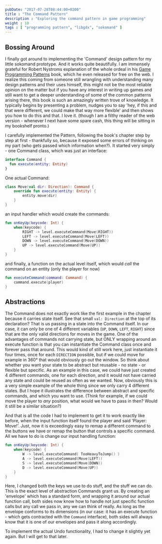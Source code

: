 ```yaml
---
pubDate: "2017-07-28T08:44:00+0200"
title : "The Command Pattern"
description : "Exploring the command pattern in game programming"
weight : 10
tags : [ "programming pattern", "libgdx", "sokomand" ]
---
```


## Bossing Around

I finally got around to implementing the 'Command' design pattern for my little
sokomand prototype. And it works quite beautifully. I am immensely grateful for
Robert Nystroms explanation of the whole ordeal in his
[Game Programming Patterns](http://gameprogrammingpatterns.com/) book, which he
even released for free on the web. I realize this coming from someone still
wrangling with understanding many design patterns and their uses himself, this
might not be the most reliable opinion on the matter but if you have any
interest in writing up games and still want to get a deeper understanding of
some of the common patterns arising there, this book is such an amazingly
written trove of knowledge.
It typically begins by presenting a problem, nudges you to say 'hey, if this and
that were different, we could make that way more flexible' and then shows you
how to do this and that. I love it. (though I am a filthy reader of the web
version - whenever I next have some spare cash, this thing will be sitting in my
bookshelf pronto.)

I carefully implemented the Pattern, following the book's chapter step by step
at first - thankfully so, because it exposed some errors of thinking on my part
(who gets passed which information when?). It started very simply - one Command
class, which was just an interface:

```kotlin
interface Command {
  fun execute(entity: Entity)
}
```

One actual Command:

```kotlin
class Move(val dir: Direction): Command {
    override fun execute(entity: Entity) {
        entity.move(dir)
    }
}
```

an input handler which would create the commands:

```kotlin
fun onKeyUp(keycode: Int) {
    when(keycode) {
        RIGHT -> level.executeCommand(Move(RIGHT))
        LEFT -> level.executeCommand(Move(LEFT))
        DOWN -> level.executeCommand(Move(DOWN))
        UP -> level.executeCommand(Move(UP))
    }
}
```

and finally, a function on the actual level itself, which would _call_ the
command on an entity (only the player for now)

```kotlin
fun executeCommand(command: Command) {
    command.execute(player)
}
```

## Abstractions

The Command does not exactly work like the first example in the chapter because
it carries state itself. See that small `val: Direction` at the top of its
declaration? That is us passing in a state into the Command itself. In our case,
it can only be one of 4 different variables (`UP`, `DOWN`, `LEFT`, `RIGHT`)
since that are the only valid directions for moves in the game. One of the
advantages of commands not carrying state, but ONLY wrapping around an execute
function is that you can instantiate the Command class once and forever pass
that around. This would kind of still work here, just instantiate it four times,
once for each `DIRECTION` possible, but if we could move for example in 360°
that would obviously go out the window. So think about whether you want your
state to be abstract but reusable - no state - or flexible but specific. As an
example in this case, we could have just created 4 different commands, one for
each direction, and it would not have carried any state and could be reused as
often as we wanted. Now, obviously this is a very simple example of the whole
thing since we only carry 4 different states. But I hope it illustrates the
difference between abstract and specific commands, and which you want to use.
(Think for example, if we could move the player to _any_ position, what would we
have to pass in then? Would it still be a similar situation?)

And that is all the code I had to implement to get it to work exactly like
before, when the input function itself found the player and said 'Player:
Move!'. Just, now it is exceedingly easy to remap a different command to the
buttons we have or remap the button that controls a specific command. All we
have to do is change our input handling function:

```kotlin
fun onKeyUp(keycode: Int) {
    when(keycode) {
        W -> level.executeCommand( TooHeavyToJump() )
        A -> level.executeCommand(Move(LEFT))
        S -> level.executeCommand(Move(DOWN))
        D -> level.executeCommand(Move(UP))
    }
}
```

Here, I changed both the keys we use to do stuff, and the stuff we can do. This
is the exact level of abstraction Commands grant us. By creating an 'envelope'
which has a standard form, and wrapping it around our actual function call, both
sides now know how to handle not just specific function calls but any call we
pass in, any we can think of really. As long as the envelope conforms to its
dimensions (in our case: it has an execute function - which gets contracted with
the `Command` interface), both sides will always know that it is one of our
envelopes and pass it along accordingly.

To implement the actual Undo functionality, I had to change it slightly yet
again. But I will get to that later.
